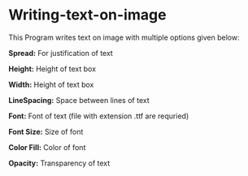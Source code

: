 # Writing-text-on-image

This Program writes text on image with multiple options given below:

**Spread:**
For justification of text

**Height:**
Height of text box

**Width:**
Height of text box

**LineSpacing:**
Space between lines of text

**Font:**
Font of text (file with extension .ttf are requried)

**Font Size:**
Size of font

**Color Fill:**
Color of font

**Opacity:**
Transparency of text





